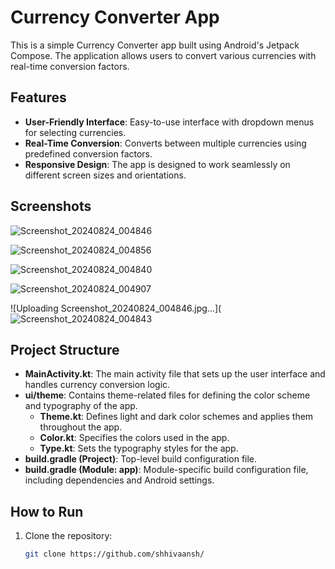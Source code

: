 # Currency Converter App

This is a simple Currency Converter app built using Android's Jetpack Compose. The application allows users to convert various currencies with real-time conversion factors.

## Features

- **User-Friendly Interface**: Easy-to-use interface with dropdown menus for selecting currencies.
- **Real-Time Conversion**: Converts between multiple currencies using predefined conversion factors.
- **Responsive Design**: The app is designed to work seamlessly on different screen sizes and orientations.

## Screenshots
![Screenshot_20240824_004846](https://github.com/user-attachments/assets/d93fb4a5-1eab-4a84-ab54-8d50a5605473)

![Screenshot_20240824_004856](https://github.com/user-attachments/assets/c74b1975-f5f2-4f58-b45a-98dbe00144b6)

![Screenshot_20240824_004840](https://github.com/user-attachments/assets/153c47e7-a9f2-4e06-ae2b-640d445c738e)

![Screenshot_20240824_004907](https://github.com/user-attachments/assets/f7f28b92-c2ed-43e7-a511-e8bb5ed51c35)

![Uploading Screenshot_20240824_004846.jpg…](![Screenshot_20240824_004843](https://github.com/user-attachments/assets/7dbcdb2d-56ba-4631-9333-e3e9684dddda)



## Project Structure

- **MainActivity.kt**: The main activity file that sets up the user interface and handles currency conversion logic.
- **ui/theme**: Contains theme-related files for defining the color scheme and typography of the app.
  - **Theme.kt**: Defines light and dark color schemes and applies them throughout the app.
  - **Color.kt**: Specifies the colors used in the app.
  - **Type.kt**: Sets the typography styles for the app.
- **build.gradle (Project)**: Top-level build configuration file.
- **build.gradle (Module: app)**: Module-specific build configuration file, including dependencies and Android settings.

## How to Run

1. Clone the repository:
   ```bash
   git clone https://github.com/shhivaansh/

